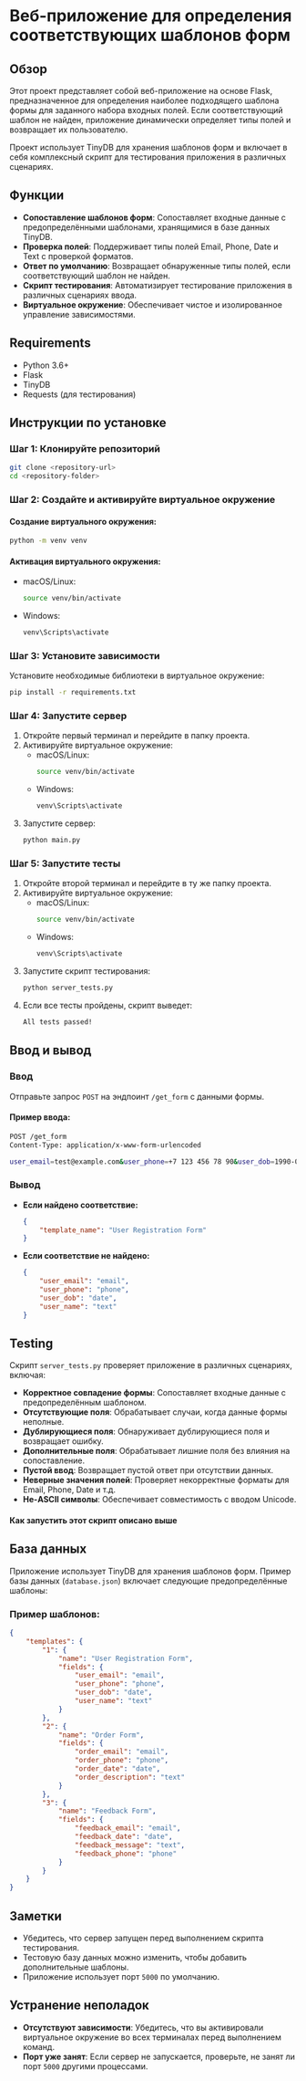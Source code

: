 # Веб-приложение для определения соответствующих шаблонов форм

## Обзор
Этот проект представляет собой веб-приложение на основе Flask, предназначенное для определения наиболее подходящего шаблона формы для заданного набора входных полей. Если соответствующий шаблон не найден, приложение динамически определяет типы полей и возвращает их пользователю.

Проект использует TinyDB для хранения шаблонов форм и включает в себя комплексный скрипт для тестирования приложения в различных сценариях.

## Функции
- **Сопоставление шаблонов форм**: Сопоставляет входные данные с предопределёнными шаблонами, хранящимися в базе данных TinyDB.
- **Проверка полей**: Поддерживает типы полей Email, Phone, Date и Text с проверкой форматов.
- **Ответ по умолчанию**: Возвращает обнаруженные типы полей, если соответствующий шаблон не найден.
- **Скрипт тестирования**: Автоматизирует тестирование приложения в различных сценариях ввода.
- **Виртуальное окружение**: Обеспечивает чистое и изолированное управление зависимостями.

## Requirements
- Python 3.6+
- Flask
- TinyDB
- Requests (для тестирования)

## Инструкции по установке

### Шаг 1: Клонируйте репозиторий
```bash
git clone <repository-url>
cd <repository-folder>
```

### Шаг 2: Создайте и активируйте виртуальное окружение
#### Создание виртуального окружения:
```bash
python -m venv venv
```

#### Активация виртуального окружения:
- macOS/Linux:
  ```bash
  source venv/bin/activate
  ```
- Windows:
  ```bash
  venv\Scripts\activate
  ```

### Шаг 3: Установите зависимости
Установите необходимые библиотеки в виртуальное окружение:
```bash
pip install -r requirements.txt
```

### Шаг 4: Запустите сервер
1. Откройте первый терминал и перейдите в папку проекта.
2. Активируйте виртуальное окружение:
   - macOS/Linux:
     ```bash
     source venv/bin/activate
     ```
   - Windows:
     ```bash
     venv\Scripts\activate
     ```
3. Запустите сервер:
   ```bash
   python main.py
   ```

### Шаг 5: Запустите тесты
1. Откройте второй терминал и перейдите в ту же папку проекта.
2. Активируйте виртуальное окружение:
   - macOS/Linux:
     ```bash
     source venv/bin/activate
     ```
   - Windows:
     ```bash
     venv\Scripts\activate
     ```
3. Запустите скрипт тестирования:
   ```bash
   python server_tests.py
   ```
4. Если все тесты пройдены, скрипт выведет:
   ```css
   All tests passed!
   ```

## Ввод и вывод

### Ввод
Отправьте запрос `POST` на эндпоинт `/get_form` с данными формы.

#### Пример ввода:
```bash
POST /get_form
Content-Type: application/x-www-form-urlencoded

user_email=test@example.com&user_phone=+7 123 456 78 90&user_dob=1990-01-01&user_name=randomUsername
```

### Вывод
- **Если найдено соответствие:**
  ```json
  {
      "template_name": "User Registration Form"
  }
  ```
- **Если соответствие не найдено:**
  ```json
  {
      "user_email": "email",
      "user_phone": "phone",
      "user_dob": "date",
      "user_name": "text"
  }
  ```

## Testing
Скрипт `server_tests.py` проверяет приложение в различных сценариях, включая:

- **Корректное совпадение формы**: Сопоставляет входные данные с предопределённым шаблоном.
- **Отсутствующие поля**: Обрабатывает случаи, когда данные формы неполные.
- **Дублирующиеся поля**: Обнаруживает дублирующиеся поля и возвращает ошибку.
- **Дополнительные поля**: Обрабатывает лишние поля без влияния на сопоставление.
- **Пустой ввод**: Возвращает пустой ответ при отсутствии данных.
- **Неверные значения полей**: Проверяет некорректные форматы для Email, Phone, Date и т.д.
- **Не-ASCII символы**: Обеспечивает совместимость с вводом Unicode.

#### Как запустить этот скрипт описано выше

## База данных
Приложение использует TinyDB для хранения шаблонов форм. Пример базы данных (`database.json`) включает следующие предопределённые шаблоны:

### Пример шаблонов:
```json
{
    "templates": {
        "1": {
            "name": "User Registration Form",
            "fields": {
                "user_email": "email",
                "user_phone": "phone",
                "user_dob": "date",
                "user_name": "text"
            }
        },
        "2": {
            "name": "Order Form",
            "fields": {
                "order_email": "email",
                "order_phone": "phone",
                "order_date": "date",
                "order_description": "text"
            }
        },
        "3": {
            "name": "Feedback Form",
            "fields": {
                "feedback_email": "email",
                "feedback_date": "date",
                "feedback_message": "text",
                "feedback_phone": "phone"
            }
        }
    }
}
```

## Заметки
- Убедитесь, что сервер запущен перед выполнением скрипта тестирования.
- Тестовую базу данных можно изменить, чтобы добавить дополнительные шаблоны.
- Приложение использует порт `5000` по умолчанию.

## Устранение неполадок
- **Отсутствуют зависимости**: Убедитесь, что вы активировали виртуальное окружение во всех терминалах перед выполнением команд.
- **Порт уже занят**: Если сервер не запускается, проверьте, не занят ли порт `5000` другими процессами.
